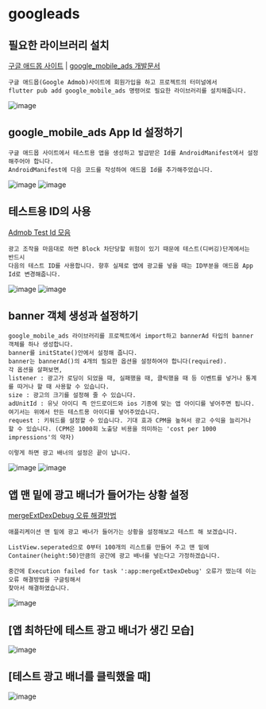 # googleads

## 필요한 라이브러리 설치
[구글 애드몹 사이트](https://admob.google.com/intl/ko/home/) | [google_mobile_ads 개발문서](https://pub.dev/packages/google_mobile_ads)
```
구글 애드몹(Google Admob)사이트에 회원가입을 하고 프로젝트의 터미널에서 
flutter pub add google_mobile_ads 명령어로 필요한 라이브러리를 설치해줍니다.
```
![image](https://user-images.githubusercontent.com/58906858/216880409-976f9900-ed62-4f6c-b2ea-9ebf286536d4.png)

## google_mobile_ads App Id 설정하기
```
구글 애드몹 사이트에서 테스트용 앱을 생성하고 발급받은 Id를 AndroidManifest에서 설정해주어야 합니다.
AndroidManifest에 다음 코드를 작성하여 애드몹 Id를 추가해주었습니다.
```
![image](https://user-images.githubusercontent.com/58906858/216881996-55f3b4c9-0807-407c-bdb7-cc426bd427c9.png)
![image](https://user-images.githubusercontent.com/58906858/216882065-4b8593fc-feae-4294-888d-3a7cd70c1cd5.png)

## 테스트용 ID의 사용
[Admob Test Id 모음](https://unitytip.tistory.com/33)
```
광고 조작을 마음대로 하면 Block 차단당할 위험이 있기 때문에 테스트(디버깅)단계에서는 반드시
다음의 테스트 ID를 사용합니다. 향후 실제로 앱에 광고를 넣을 때는 ID부분을 애드몹 App Id로 변경해줍니다.
```
![image](https://user-images.githubusercontent.com/58906858/216882345-6154106b-d7c8-4255-b457-52b0f4750695.png)
![image](https://user-images.githubusercontent.com/58906858/216882480-c334fe3c-f344-44fe-bac0-63e0d09d6a51.png)

## banner 객체 생성과 설정하기
```
google_mobile_ads 라이브러리를 프로젝트에서 import하고 bannerAd 타입의 banner 객체를 하나 생성합니다.
banner를 initState()안에서 설정해 줍니다.
banner는 bannerAd()의 4개의 필요한 옵션을 설정하여야 합니다(required).
각 옵션을 살펴보면,
listener : 광고가 로딩이 되었을 때, 실패했을 때, 클릭했을 때 등 이벤트를 넣거나 통계를 따거나 할 때 사용할 수 있습니다.
size : 광고의 크기를 설정해 줄 수 있습니다.
adUnitId : 유닛 아이디 즉 안드로이드와 ios 기종에 맞는 앱 아이디를 넣어주면 됩니다. 여기서는 위에서 만든 테스트용 아이디를 넣어주었습니다.
request : 키워드를 설정할 수 있습니다. 기대 효과 CPM을 높혀서 광고 수익을 늘리거나 할 수 있습니다. (CPM은 1000회 노출당 비용을 의미하는 'cost per 1000 impressions'의 약자)

이렇게 하면 광고 배너의 설정은 끝이 납니다.
```
![image](https://user-images.githubusercontent.com/58906858/216882812-9a4d3faf-eaeb-4916-84d7-593e21d5e5b4.png)
![image](https://user-images.githubusercontent.com/58906858/216883351-5fc454fa-1076-409f-9439-c337b14751b6.png)

## 앱 맨 밑에 광고 배너가 들어가는 상황 설정
[mergeExtDexDebug 오류 해결방법](https://kwonsaw.tistory.com/412)
```
애플리케이션 맨 밑에 광고 배너가 들어가는 상황을 설정해보고 테스트 해 보겠습니다.

ListView.seperated으로 0부터 100개의 리스트를 만들어 주고 맨 밑에
Container(height:50)만큼의 공간에 광고 배너를 넣는다고 가정하겠습니다.

중간에 Execution failed for task ':app:mergeExtDexDebug' 오류가 떴는데 이는 오류 해결방법을 구글링해서
찾아서 해결하였습니다.
```
![image](https://user-images.githubusercontent.com/58906858/216885848-9ba29a5e-2ee7-426c-8b7c-afd9b3a13ee1.png)
## [앱 최하단에 테스트 광고 배너가 생긴 모습]
![image](https://user-images.githubusercontent.com/58906858/216885883-513caaad-1457-4e44-8496-57403ef70fc4.png)
## [테스트 광고 배너를 클릭했을 때]
![image](https://user-images.githubusercontent.com/58906858/216885943-777c4103-a10c-4e8a-b035-f18acd9c408f.png)


